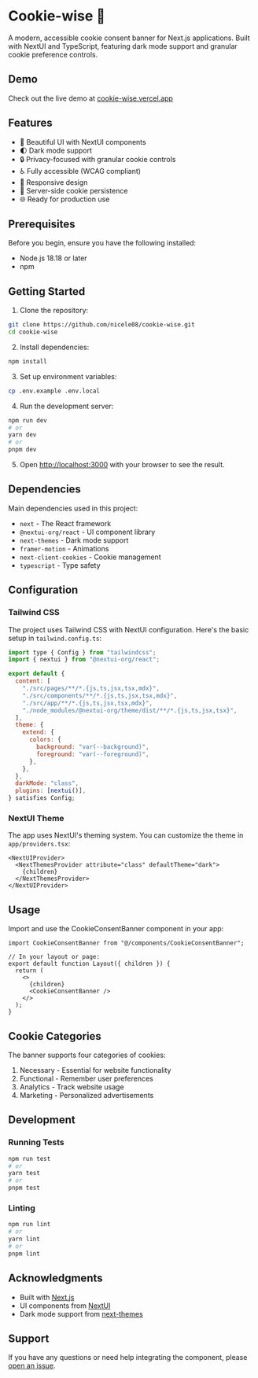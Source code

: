 # Cookie-wise 🍪

A modern, accessible cookie consent banner for Next.js applications. Built with NextUI and TypeScript, featuring dark mode support and granular cookie preference controls.

## Demo

Check out the live demo at [cookie-wise.vercel.app](https://cookie-wise.vercel.app/)


## Features

- 🎨 Beautiful UI with NextUI components
- 🌓 Dark mode support
- 🔒 Privacy-focused with granular cookie controls
- ♿ Fully accessible (WCAG compliant)
- 📱 Responsive design
- 🔄 Server-side cookie persistence
- 🌐 Ready for production use

## Prerequisites

Before you begin, ensure you have the following installed:

- Node.js 18.18 or later
- npm

## Getting Started

1. Clone the repository:

```bash
git clone https://github.com/nicele08/cookie-wise.git
cd cookie-wise
```

2. Install dependencies:

```bash
npm install
```

3. Set up environment variables:

```bash
cp .env.example .env.local
```

4. Run the development server:

```bash
npm run dev
# or
yarn dev
# or
pnpm dev
```

5. Open [http://localhost:3000](http://localhost:3000) with your browser to see the result.

## Dependencies

Main dependencies used in this project:

- `next` - The React framework
- `@nextui-org/react` - UI component library
- `next-themes` - Dark mode support
- `framer-motion` - Animations
- `next-client-cookies` - Cookie management
- `typescript` - Type safety

## Configuration

### Tailwind CSS

The project uses Tailwind CSS with NextUI configuration. Here's the basic setup in `tailwind.config.ts`:

```js
import type { Config } from "tailwindcss";
import { nextui } from "@nextui-org/react";

export default {
  content: [
    "./src/pages/**/*.{js,ts,jsx,tsx,mdx}",
    "./src/components/**/*.{js,ts,jsx,tsx,mdx}",
    "./src/app/**/*.{js,ts,jsx,tsx,mdx}",
    "./node_modules/@nextui-org/theme/dist/**/*.{js,ts,jsx,tsx}",
  ],
  theme: {
    extend: {
      colors: {
        background: "var(--background)",
        foreground: "var(--foreground)",
      },
    },
  },
  darkMode: "class",
  plugins: [nextui()],
} satisfies Config;

```

### NextUI Theme

The app uses NextUI's theming system. You can customize the theme in `app/providers.tsx`:

```tsx
<NextUIProvider>
  <NextThemesProvider attribute="class" defaultTheme="dark">
    {children}
  </NextThemesProvider>
</NextUIProvider>
```

## Usage

Import and use the CookieConsentBanner component in your app:

```tsx
import CookieConsentBanner from "@/components/CookieConsentBanner";

// In your layout or page:
export default function Layout({ children }) {
  return (
    <>
      {children}
      <CookieConsentBanner />
    </>
  );
}
```

## Cookie Categories

The banner supports four categories of cookies:

1. Necessary - Essential for website functionality
2. Functional - Remember user preferences
3. Analytics - Track website usage
4. Marketing - Personalized advertisements

## Development

### Running Tests

```bash
npm run test
# or
yarn test
# or
pnpm test
```

### Linting

```bash
npm run lint
# or
yarn lint
# or
pnpm lint
```

## Acknowledgments

- Built with [Next.js](https://nextjs.org/)
- UI components from [NextUI](https://nextui.org/)
- Dark mode support from [next-themes](https://github.com/pacocoursey/next-themes)

## Support

If you have any questions or need help integrating the component, please [open an issue](https://github.com/nicele08/cookie-wise/issues).
